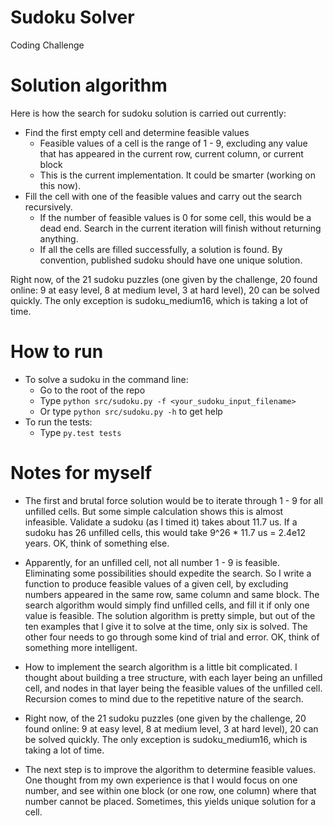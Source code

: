 Sudoku Solver
======

Coding Challenge

# Solution algorithm

Here is how the search for sudoku solution is carried out currently:

* Find the first empty cell and determine feasible values
	* Feasible values of a cell is the range of 1 - 9, excluding any value that has appeared in the current row, current column, or current block
	* This is the current implementation. It could be smarter (working on this now).
* Fill the cell with one of the feasible values and carry out the search recursively.
	* If the number of feasible values is 0 for some cell, this would be a dead end. Search in the current iteration will finish without returning anything.
	* If all the cells are filled successfully, a solution is found. By convention, published sudoku should have one unique solution.

Right now, of the 21 sudoku puzzles (one given by the challenge, 20 found online: 9 at easy level, 8 at medium level, 3 at hard level), 20 can be solved quickly. The only exception is sudoku_medium16, which is taking a lot of time.

# How to run

* To solve a sudoku in the command line:
	* Go to the root of the repo
	* Type `python src/sudoku.py -f <your_sudoku_input_filename>`
	* Or type `python src/sudoku.py -h` to get help
* To run the tests:
	* Type `py.test tests`

# Notes for myself

* The first and brutal force solution would be to iterate through 1 - 9 for all unfilled cells. But some simple calculation shows this is almost infeasible. Validate a sudoku (as I timed it) takes about 11.7 us. If a sudoku has 26 unfilled cells, this would take 9^26 * 11.7 us = 2.4e12 years. OK, think of something else.

* Apparently, for an unfilled cell, not all number 1 - 9 is feasible. Eliminating some possibilities should expedite the search. So I write a function to produce feasible values of a given cell, by excluding numbers appeared in the same row, same column and same block. The search algorithm would simply find unfilled cells, and fill it if only one value is feasible. The solution algorithm is pretty simple, but out of the ten examples that I give it to solve at the time, only six is solved. The other four needs to go through some kind of trial and error. OK, think of something more intelligent.

* How to implement the search algorithm is a little bit complicated. I thought about building a tree structure, with each layer being an unfilled cell, and nodes in that layer being the feasible values of the unfilled cell. Recursion comes to mind due to the repetitive nature of the search. 

* Right now, of the 21 sudoku puzzles (one given by the challenge, 20 found online: 9 at easy level, 8 at medium level, 3 at hard level), 20 can be solved quickly. The only exception is sudoku_medium16, which is taking a lot of time.

* The next step is to improve the algorithm to determine feasible values. One thought from my own experience is that I would focus on one number, and see within one block (or one row, one column) where that number cannot be placed. Sometimes, this yields unique solution for a cell.